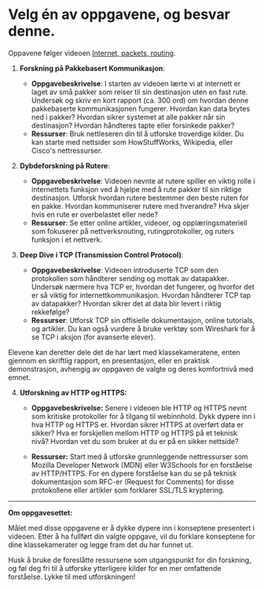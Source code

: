 # Velg én av oppgavene, og besvar denne.

Oppavene følger videoen [Internet, packets, routing](https://www.youtube.com/watch?v=AYdF7b3nMto).

1. **Forskning på Pakkebasert Kommunikasjon**:
   - **Oppgavebeskrivelse**: I starten av videoen lærte vi at internett er laget av små pakker som reiser til sin destinasjon uten en fast rute. Undersøk og skriv en kort rapport (ca. 300 ord) om hvordan denne pakkebaserte kommunikasjonen fungerer. Hvordan kan data brytes ned i pakker? Hvordan sikrer systemet at alle pakker når sin destinasjon? Hvordan håndteres tapte eller forsinkede pakker?
   - **Ressurser**: Bruk nettleseren din til å utforske troverdige kilder. Du kan starte med nettsider som HowStuffWorks, Wikipedia, eller Cisco's nettressurser.

2. **Dybdeforskning på Rutere**:
   - **Oppgavebeskrivelse**: Videoen nevnte at rutere spiller en viktig rolle i internettets funksjon ved å hjelpe med å rute pakker til sin riktige destinasjon. Utforsk hvordan rutere bestemmer den beste ruten for en pakke. Hvordan kommuniserer rutere med hverandre? Hva skjer hvis en rute er overbelastet eller nede?
   - **Ressurser**: Se etter online artikler, videoer, og opplæringsmateriell som fokuserer på nettverksrouting, rutingprotokoller, og ruters funksjon i et nettverk.

3. **Deep Dive i TCP (Transmission Control Protocol)**:
   - **Oppgavebeskrivelse**: Videoen introduserte TCP som den protokollen som håndterer sending og mottak av datapakker. Undersøk nærmere hva TCP er, hvordan det fungerer, og hvorfor det er så viktig for internettkommunikasjon. Hvordan håndterer TCP tap av datapakker? Hvordan sikrer det at data blir levert i riktig rekkefølge?
   - **Ressurser**: Utforsk TCP sin offisielle dokumentasjon, online tutorials, og artikler. Du kan også vurdere å bruke verktøy som Wireshark for å se TCP i aksjon (for avanserte elever).

Elevene kan deretter dele det de har lært med klassekameratene, 
enten gjennom en skriftlig rapport, en presentasjon, eller en praktisk demonstrasjon, 
avhengig av oppgaven de valgte og deres komfortnivå med emnet.

4. **Utforskning av HTTP og HTTPS:**

   - **Oppgavebeskrivelse:** Senere i videoen ble HTTP og HTTPS nevnt som kritiske protokoller for å tilgang til webinnhold. Dykk dypere inn i hva HTTP og HTTPS er. Hvordan sikrer HTTPS at overført data er sikker? Hva er forskjellen mellom HTTP og HTTPS på et teknisk nivå? Hvordan vet du som bruker at du er på en sikker nettside?
  
   - **Ressurser:** Start med å utforske grunnleggende nettressurser som Mozilla Developer Network (MDN) eller W3Schools for en forståelse av HTTP/HTTPS. For en dypere forståelse kan du se på teknisk dokumentasjon som RFC-er (Request for Comments) for disse protokollene eller artikler som forklarer SSL/TLS kryptering.

---

**Om oppgavesettet:**

Målet med disse oppgavene er å dykke dypere inn i konseptene presentert i videoen. Etter å ha fullført din valgte oppgave, vil du forklare konseptene for dine klassekamerater og legge fram det du har funnet ut.

Husk å bruke de foreslåtte ressursene som utgangspunkt for din forskning, og føl deg fri til å utforske ytterligere kilder for en mer omfattende forståelse. Lykke til med utforskningen!
